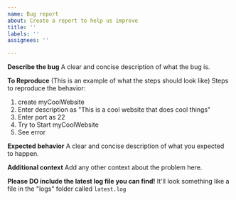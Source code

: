 ```yaml
---
name: Bug report
about: Create a report to help us improve
title: ''
labels: ''
assignees: ''

---
```


**Describe the bug**
A clear and concise description of what the bug is.

**To Reproduce**
(This is an example of what the steps should look like)
Steps to reproduce the behavior:
1. create myCoolWebsite 
2. Enter description as "This is a cool website that does cool things"
3. Enter port as 22
4. Try to Start myCoolWebsite
5. See error

**Expected behavior**
A clear and concise description of what you expected to happen.

**Additional context**
Add any other context about the problem here.

**Please DO include the latest log file you can find!**
It'll look something like a file in the "logs" folder called `latest.log`